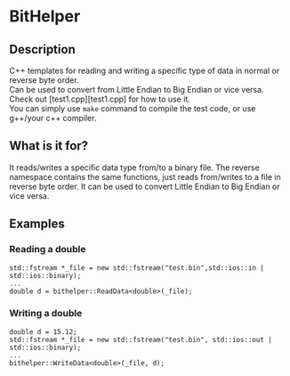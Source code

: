 # BitHelper 
## Description
C++ templates for reading and writing a specific type of data in normal or reverse byte order. \
Can be used to convert from Little Endian to Big Endian or vice versa.\
Check out [test1.cpp][test1.cpp] for how to use it.\
You can simply use `make` command to compile the test code, or use g++/your c++ compiler.

## What is it for?
It reads/writes a specific data type from/to a binary file. The reverse namespace contains the same functions, just reads from/writes to a file in reverse byte order. It can be used to convert Little Endian to Big Endian or vice versa. 

## Examples
### Reading a double
```
std::fstream *_file = new std::fstream("test.bin",std::ios::in | std::ios::binary);
...
double d = bithelper::ReadData<double>(_file);
```

### Writing a double
```
double d = 15.12;
std::fstream *_file = new std::fstream("test.bin", std::ios::out | std::ios::binary);
...
bithelper::WriteData<double>(_file, d);
```
